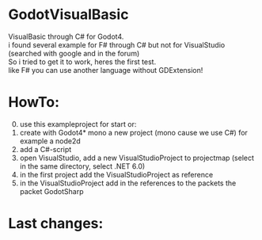 # GodotVisualBasic    
VisualBasic through C# for Godot4.   
i found several example for F# through C# but not for VisualStudio (searched with google and in the forum)    
So i tried to get it to work, heres the first test.     
like F# you can use another language without GDExtension!    


# HowTo:    
0. use this exampleproject for start or:    
1. create with Godot4* mono a new project (mono cause we use C#) for example a node2d    
2. add a C#-script
3. open VisualStudio, add a new VisualStudioProject to projectmap (select in the same directory, select .NET 6.0)
4. in the first project add the VisualStudioProject as reference
5. in the VisualStudioProject add in the references to the packets the packet GodotSharp
     
  
# Last changes:    

  
